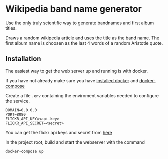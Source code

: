 # Wikipedia band name generator

Use the only truly scientific way to generate bandnames and first album titles.

Draws a random wikipedia article and uses the title as the band name. The first album name is choosen as the last 4 words of a random Aristotle quote.

## Installation

The easiest way to get the web server up and running is with docker. 

If you have not already make sure you have [installed
docker](https://docs.docker.com/get-docker/) and
[docker-compose](https://docs.docker.com/compose/install/)

Create a file `.env` containing the enviroment variables needed to configure
the service.

```shell
DOMAIN=0.0.0.0
PORT=8080
FLICKR_API_KEY=<api-key>
FLICKR_API_SECRET=<secret>
```

You can get the flickr api keys and secret from
[here](https://www.flickr.com/services/api/misc.api_keys.html)

In the project root, build and start the webserver with the command

``` shell
docker-compose up
```
